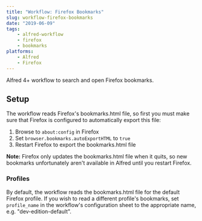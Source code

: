 ```yaml
---
title: "Workflow: Firefox Bookmarks"
slug: workflow-firefox-bookmarks
date: "2019-06-09"
tags:
    - alfred-workflow
    - firefox
    - bookmarks
platforms:
    - Alfred
    - Firefox
---
```


Alfred 4+ workflow to search and open Firefox bookmarks.

<!--more-->

Setup
-----

The workflow reads Firefox's bookmarks.html file, so first you must make sure that Firefox is configured to automatically export this file:

1. Browse to `about:config` in Firefox
2. Set `browser.bookmarks.autoExportHTML` to `true`
3. Restart Firefox to export the bookmarks.html file

**Note:** Firefox only updates the bookmarks.html file when it quits, so new bookmarks unfortunately aren't available in Alfred until you restart Firefox.


### Profiles

By default, the workflow reads the bookmarks.html file for the default Firefox profile. If you wish to read a different profile's bookmarks, set `profile_name` in the workflow's configuration sheet to the appropriate name, e.g. "dev-edition-default".

